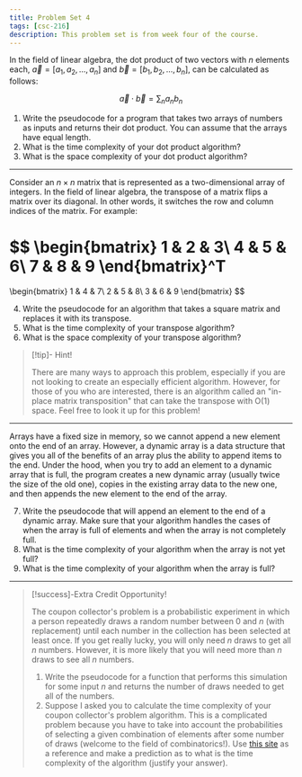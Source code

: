 ```yaml
---
title: Problem Set 4
tags: [csc-216]
description: This problem set is from week four of the course.
---
```


In the field of linear algebra, the dot product of two vectors with $n$ elements each, $\vec{a} = [a_1, a_2, ..., a_n]$ and $\vec{b} = [b_1, b_2, ..., b_n]$, can be calculated as follows:

$$
\vec{a} \cdot \vec{b} = \sum_n a_n b_n
$$

1. Write the pseudocode for a program that takes two arrays of numbers as inputs and returns their dot product. You can assume that the arrays have equal length.
2. What is the time complexity of your dot product algorithm?
3. What is the space complexity of your dot product algorithm?

---

Consider an $n \times n$ matrix that is represented as a two-dimensional array of integers. In the field of linear algebra, the transpose of a matrix flips a matrix over its diagonal. In other words, it switches the row and column indices of the matrix. For example:

$$
\begin{bmatrix}
1 & 2 & 3\\
4 & 5 & 6\\
7 & 8 & 9
\end{bmatrix}^T
=
\begin{bmatrix}
1 & 4 & 7\\
2 & 5 & 8\\
3 & 6 & 9
\end{bmatrix}
$$

4. Write the pseudocode for an algorithm that takes a square matrix and replaces it with its transpose.
5. What is the time complexity of your transpose algorithm?
6. What is the space complexity of your transpose algorithm?

> [!tip]- Hint!
>
> There are many ways to approach this problem, especially if you are not looking to create an especially efficient algorithm. However, for those of you who are interested, there is an algorithm called an "in-place matrix transposition" that can take the transpose with O(1) space. Feel free to look it up for this problem!

---

Arrays have a fixed size in memory, so we cannot append a new element onto the end of an array. However, a dynamic array is a data structure that gives you all of the benefits of an array plus the ability to append items to the end. Under the hood, when you try to add an element to a dynamic array that is full, the program creates a new dynamic array (usually twice the size of the old one), copies in the existing array data to the new one, and then appends the new element to the end of the array.

7. Write the pseudocode that will append an element to the end of a dynamic array. Make sure that your algorithm handles the cases of when the array is full of elements and when the array is not completely full.
8. What is the time complexity of your algorithm when the array is not yet full?
9. What is the time complexity of your algorithm when the array is full?

---

> [!success]-Extra Credit Opportunity!
>
> The coupon collector's problem is a probabilistic experiment in which a person repeatedly draws a random number between $0$ and $n$ (with replacement) until each number in the collection has been selected at least once. If you get really lucky, you will only need $n$ draws to get all $n$ numbers. However, it is more likely that you will need more than $n$ draws to see all $n$ numbers.
>
> 1. Write the pseudocode for a function that performs this simulation for some input $n$ and returns the number of draws needed to get all of the numbers.
> 2. Suppose I asked you to calculate the time complexity of your coupon collector's problem algorithm. This is a complicated problem because you have to take into account the probabilities of selecting a given combination of elements after some number of draws (welcome to the field of combinatorics!). Use [this site](https://brilliant.org/wiki/coupon-collector-problem/) as a reference and make a prediction as to what is the time complexity of the algorithm (justify your answer).
